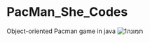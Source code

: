 # PacMan_She_Codes
Object-oriented Pacman game in java
![תמונה1](https://user-images.githubusercontent.com/44767252/117532045-3ae38a80-afee-11eb-9113-58c7680ea766.png)
